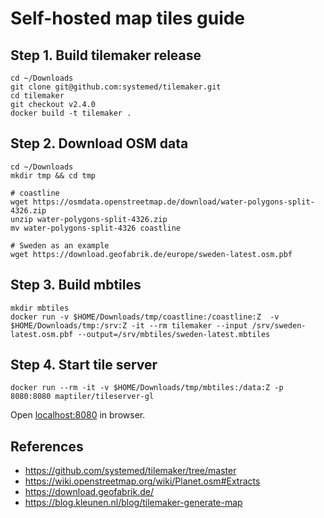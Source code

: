 # Self-hosted map tiles guide

## Step 1. Build tilemaker release

```
cd ~/Downloads
git clone git@github.com:systemed/tilemaker.git
cd tilemaker
git checkout v2.4.0
docker build -t tilemaker .
```

## Step 2. Download OSM data

```
cd ~/Downloads
mkdir tmp && cd tmp

# coastline
wget https://osmdata.openstreetmap.de/download/water-polygons-split-4326.zip
unzip water-polygons-split-4326.zip
mv water-polygons-split-4326 coastline

# Sweden as an example
wget https://download.geofabrik.de/europe/sweden-latest.osm.pbf
```

## Step 3. Build mbtiles

```
mkdir mbtiles
docker run -v $HOME/Downloads/tmp/coastline:/coastline:Z  -v $HOME/Downloads/tmp:/srv:Z -it --rm tilemaker --input /srv/sweden-latest.osm.pbf --output=/srv/mbtiles/sweden-latest.mbtiles
```

## Step 4. Start tile server

```
docker run --rm -it -v $HOME/Downloads/tmp/mbtiles:/data:Z -p 8080:8080 maptiler/tileserver-gl
```

Open [localhost:8080](http://localhost:8080) in browser.

## References
- https://github.com/systemed/tilemaker/tree/master
- https://wiki.openstreetmap.org/wiki/Planet.osm#Extracts
- https://download.geofabrik.de/
- https://blog.kleunen.nl/blog/tilemaker-generate-map
